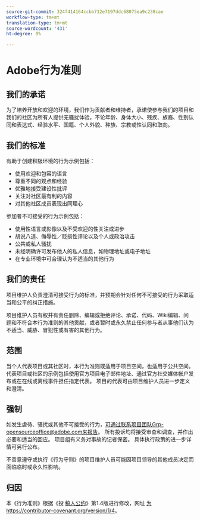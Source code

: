 ```yaml
---
source-git-commit: 324f414164ccbb712e7197ddc68075ea9c238cae
workflow-type: tm+mt
translation-type: tm+mt
source-wordcount: '431'
ht-degree: 0%

---
```

# Adobe行为准则

## 我们的承诺

为了培养开放和欢迎的环境，我们作为贡献者和维持者，承诺使参与我们的项目和我们的社区为所有人提供无骚扰体验，不论年龄、身体大小、残疾、族裔、性别认同和表达式、经验水平、国籍、个人外貌、种族、宗教或性认同和取向。

## 我们的标准

有助于创建积极环境的行为示例包括：

* 使用欢迎和包容的语言
* 尊重不同的观点和经验
* 优雅地接受建设性批评
* 关注对社区最有利的内容
* 对其他社区成员表现出同理心

参加者不可接受的行为示例包括：

* 使用性语言或影像以及不受欢迎的性关注或进步
* 胡说八道、侮辱性／贬损性评论以及个人或政治攻击
* 公共或私人骚扰
* 未经明确许可发布他人的私人信息，如物理地址或电子地址
* 在专业环境中可合理认为不适当的其他行为

## 我们的责任

项目维护人负责澄清可接受行为的标准，并预期会针对任何不可接受的行为采取适当和公平的纠正措施。

项目维护人员有权并有责任删除、编辑或拒绝评论、承诺、代码、Wiki编辑、问题和不符合本行为准则的其他贡献，或者暂时或永久禁止任何参与者从事他们认为不适当、威胁、冒犯性或有害的其他行为。

## 范围

当个人代表项目或其社区时，本行为准则既适用于项目空间，也适用于公共空间。 代表项目或社区的示例包括使用官方项目电子邮件地址、通过官方社交媒体帐户发布或在在线或离线事件担任指定代表。 项目的代表可由项目维护人员进一步定义和澄清。

## 强制

如发生虐待、骚扰或其他不可接受的行为，可通过联系项目团队Grp-opensourceoffice@adobe.com来报告。 所有投诉均将接受审查和调查，并作出必要和适当的回应。 项目组有义务对事故的记者保密。 具体执行政策的进一步详情可另行公布。

不善意遵守或执行《行为守则》的项目维护人员可能因项目领导的其他成员决定而面临临时或永久性影响。

## 归因

本《行为准则》根据《投 [稿人公约](https://contributor-covenant.org)》第1.4版进行修改，网址 [为https://contributor-covenant.org/version/1/4](https://contributor-covenant.org/version/1/4/)。
